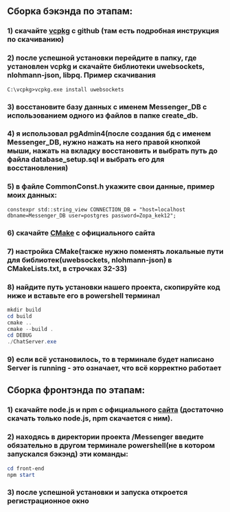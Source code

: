 ## Сборка бэкэнда по этапам:
### 1) скачайте [vcpkg](https://github.com/microsoft/vcpkg) c github (там есть подробная инструкция по скачиванию) 
### 2) после успешной установки перейдите в папку, где установлен vcpkg и скачайте библиотеки uwebsockets, nlohmann-json, libpq. Пример скачивания
``` C:\vcpkg>vcpkg.exe install uwebsockets ```
### 3) восстановите базу данных с именем Messenger_DB с использованием одного из файлов в папке create_db.
### 4) я использовал pgAdmin4(после создания бд с именем Messenger_DB, нужно нажать на него правой кнопкой мыши, нажать на вкладку восстановить и выбрать путь до файла database_setup.sql и выбрать его для восстановления)
### 5) в файле CommonConst.h укажите свои данные, пример моих данных: 
``` constexpr std::string_view CONNECTION_DB = "host=localhost dbname=Messenger_DB user=postgres password=Zopa_kek12"; ```
### 6) скачайте [CMake](https://cmake.org/download/) с официального сайта
### 7) настройка CMake(также нужно поменять локальные пути для библиотек(uwebsockets, nlohmann-json) в CMakeLists.txt, в строчках 32-33)
### 8) найдите путь установки нашего проекта, скопируйте код ниже и вставьте его в powershell терминал  
```powershell
mkdir build
cd build
cmake ..
cmake --build .
cd DEBUG
./ChatServer.exe
```
### 9) если всё установилось, то в терминале будет написано Server is running - это означает, что всё корректно работает

## Сборка фронтэнда по этапам:
### 1) скачайте node.js и npm с официального [сайта]((https://nodejs.org/en)) (достаточно скачать только node.js, npm скачается с ним).
### 2) находясь в директории проекта /Messenger введите **обязательно в другом терминале powershell(не в котором запускался бэкэнд)** эти команды:
```powershell
cd front-end
npm start
``` 
### 3) после успешной установки и запуска откроется регистрационное окно
